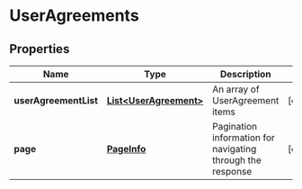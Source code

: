 
# UserAgreements

## Properties
Name | Type | Description | Notes
------------ | ------------- | ------------- | -------------
**userAgreementList** | [**List&lt;UserAgreement&gt;**](UserAgreement.md) | An array of UserAgreement items |  [optional]
**page** | [**PageInfo**](PageInfo.md) | Pagination information for navigating through the response |  [optional]



